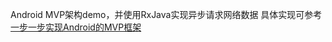 Android MVP架构demo，并使用RxJava实现异步请求网络数据
具体实现可参考[一步一步实现Android的MVP框架](http://mp.weixin.qq.com/s?__biz=MzA3NTYzODYzMg==&mid=2653577546&idx=1&sn=e10be159645a3aa8f6d6f209420fb412&scene=5&srcid=0730F62e1kP2vhaS3YuNLzKk#rd)